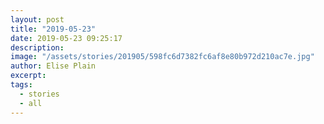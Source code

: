 ```yaml
---
layout: post
title: "2019-05-23"
date: 2019-05-23 09:25:17
description: 
image: "/assets/stories/201905/598fc6d7382fc6af8e80b972d210ac7e.jpg"
author: Elise Plain
excerpt: 
tags: 
  - stories
  - all
---
```



<p></p>
